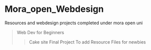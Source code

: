 # Mora_open_Webdesign
Resources and  webdesign projects completed under mora open uni
>Web Dev for Beginners
>>Cake site
>>Final Project
>>To add Resource Files for newbies
>

